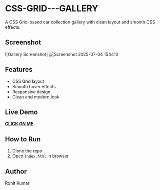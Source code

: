 # CSS-GRID---GALLERY

A CSS Grid-based car collection gallery with clean layout and smooth CSS effects.

## Screenshot
![Gallery Screenshot]
![Screenshot 2025-07-04 154410](https://github.com/user-attachments/assets/353a6be2-4919-4926-b416-d0a0c868b06d)


## Features
- CSS Grid layout
- Smooth hover effects
- Responsive design
- Clean and modern look

## Live Demo
**[CLICK ON ME](https://rohit-1166.github.io/CSS-GRID---GALLERY/)**

## How to Run
1. Clone the repo
2. Open `index.html` in browser

## Author
Rohit Kumar

